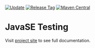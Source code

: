 [![Update](https://github.com/codeteapot/javase-testing/workflows/Update/badge.svg)](https://github.com/codeteapot/javase-testing/actions/workflows/update.yml)
[![Release Tag](https://github.com/codeteapot/javase-testing/workflows/Release%20Tag/badge.svg)](https://github.com/codeteapot/javase-testing/actions/workflows/release-tag.yml)
[![Maven Central](https://img.shields.io/maven-central/v/com.github.codeteapot.testing/javase-testing?label=Maven%20Central)](https://repo1.maven.org/maven2/com/github/codeteapot/testing/javase-testing/)

# JavaSE Testing

Visit [project site](https://codeteapot.github.io/javase-testing/v0.1.6-SNAPSHOT) to see full
documentation.
